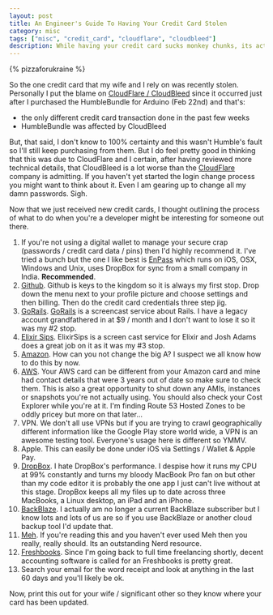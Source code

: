 ```yaml
---
layout: post
title: An Engineer's Guide To Having Your Credit Card Stolen
category: misc
tags: ["misc", "credit_card", "cloudflare", "cloudbleed"]
description: While having your credit card sucks monkey chunks, its actually not that bad to update all the sites a developer relies on.  Here's an example.
---
```

{% pizzaforukraine  %}

So the one credit card that my wife and I rely on was recently stolen.  Personally I put the blame on [CloudFlare / CloudBleed](https://www.google.com/search?q=cloudbleed&ie=utf-8&oe=utf-8) since it occurred just after I purchased the HumbleBundle for Arduino (Feb 22nd) and that's:

* the only different credit card transaction done in the past few weeks
* HumbleBundle was affected by CloudBleed

But, that said, I don't know to 100% certainty and this wasn't Humble's fault so I'll still keep purchasing from them.  But I do feel pretty good in thinking that this was due to CloudFlare and I certain, after having reviewed more technical details, that CloudBleed is a lot worse than the [CloudFlare](http://www.cloudflare.com/) company is admitting.  If you haven't yet started the login change process you might want to think about it.  Even I am gearing up to change all my damn passwords.  Sigh.

Now that we just received new credit cards, I thought outlining the process of what to do when you're a developer might be interesting for someone out there.  

1.  If you're not using a digital wallet to manage your secure crap (passwords / credit card data / pins) then I'd highly recommend it.  I've tried a bunch but the one I like best is [EnPass](https://www.enpass.io/) which runs on iOS, OSX, Windows and Unix, uses DropBox for sync from a small company in India.  **Recommended**.
1.  [Github](http://www.github.com/settings/billing).  Github is keys to the kingdom so it is always my first stop.  Drop down the menu next to your profile picture and choose settings and then billing.  Then do the credit card credentials three step jig.
2.  [GoRails](http://gorails.com/users/edit).  [GoRails](http://gorails.com/) is a screencast service about Rails.  I have a legacy account grandfathered in at $9 / month and I don't want to lose it so it was my #2 stop.
3.  [Elixir Sips](http://www.elixirsips.com). ElixirSips is a screen cast service for Elixir and Josh Adams does a great job on it as it was my #3 stop.
4.  [Amazon](http://www.amazon.com/).  How can you not change the big A?  I suspect we all know how to do this by now.
4.  [AWS](https://console.aws.amazon.com/billing/home/#paymentmethods).  Your AWS card can be different from your Amazon card and mine had contact details that were 3 years out of date so make sure to check them.  This is also a great opportunity to shut down any AMIs, instances or snapshots you're not actually using.  You should also check your Cost Explorer while you're at it. I'm finding Route 53 Hosted Zones to be oddly pricey but more on that later...
5.  VPN.  We don't all use VPNs but if you are trying to crawl geographically different information like the Google Play store world wide, a VPN is an awesome testing tool.  Everyone's usage here is different so YMMV.
6.  Apple.  This can easily be done under iOS via Settings / Wallet & Apple Pay.
7.  [DropBox](https://www.dropbox.com/account/profile).  I hate DropBox's performance.  I despise how it runs my CPU at 99% constantly and turns my bloody MacBook Pro fan on but other than my code editor it is probably the one app I just can't live without at this stage.  DropBox keeps all my files up to date across three MacBooks, a Linux desktop, an iPad and an iPhone.  
8.  [BackBlaze](http://www.backblaze.com/).  I actually am no longer a current BackBlaze subscriber but I know lots and lots of us are so if you use BackBlaze or another cloud backup tool I'd update that.
9.  [Meh](http://www.meh.com/account).  If you're reading this and you haven't ever used Meh then you really, really should.  Its an outstanding Nerd resource.
10. [Freshbooks](http://www.freshbooks.com/#/profile).  Since I'm going back to full time freelancing shortly, decent accounting software is called for an Freshbooks is pretty great.  
99. Search your email for the word receipt and look at anything in the last 60 days and you'll likely be ok.

Now, print this out for your wife / significant other so they know where your card has been updated.
